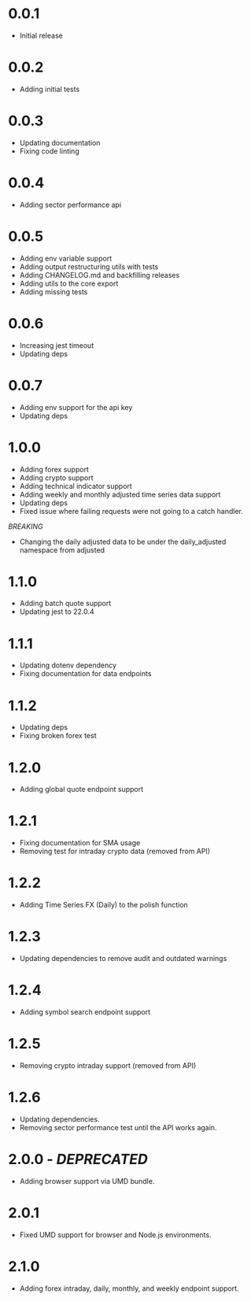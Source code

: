 # 0.0.1

- Initial release

# 0.0.2

- Adding initial tests

# 0.0.3

- Updating documentation
- Fixing code linting

# 0.0.4

- Adding sector performance api

# 0.0.5

- Adding env variable support
- Adding output restructuring utils with tests
- Adding CHANGELOG.md and backfilling releases
- Adding utils to the core export
- Adding missing tests

# 0.0.6

- Increasing jest timeout
- Updating deps

# 0.0.7

- Adding env support for the api key
- Updating deps

# 1.0.0

- Adding forex support
- Adding crypto support
- Adding technical indicator support
- Adding weekly and monthly adjusted time series data support
- Updating deps
- Fixed issue where failing requests were not going to a catch handler.

_BREAKING_

- Changing the daily adjusted data to be under the daily_adjusted namespace from
  adjusted

# 1.1.0

- Adding batch quote support
- Updating jest to 22.0.4

# 1.1.1

- Updating dotenv dependency
- Fixing documentation for data endpoints

# 1.1.2

- Updating deps
- Fixing broken forex test

# 1.2.0

- Adding global quote endpoint support

# 1.2.1

- Fixing documentation for SMA usage
- Removing test for intraday crypto data (removed from API)

# 1.2.2

- Adding Time Series FX (Daily) to the polish function

# 1.2.3

- Updating dependencies to remove audit and outdated warnings

# 1.2.4

- Adding symbol search endpoint support

# 1.2.5

- Removing crypto intraday support (removed from API)

# 1.2.6

- Updating dependencies.
- Removing sector performance test until the API works again.

# 2.0.0 - _DEPRECATED_

- Adding browser support via UMD bundle.

# 2.0.1

- Fixed UMD support for browser and Node.js environments.

# 2.1.0

- Adding forex intraday, daily, monthly, and weekly endpoint support.
